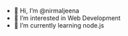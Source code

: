 - 👋 Hi, I’m @nirmaljeena
- 👀 I’m interested in Web Development
- 🌱 I’m currently learning node.js

<!---
nirmaljeena/nirmaljeena is a ✨ special ✨ repository because its `README.md` (this file) appears on your GitHub profile.
You can click the Preview link to take a look at your changes.
--->
